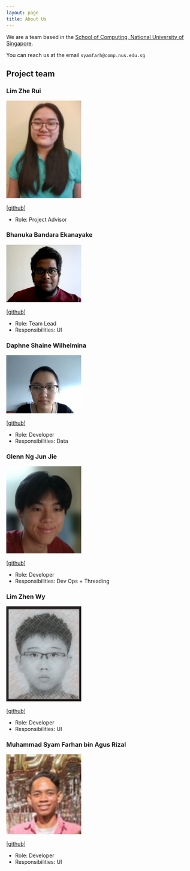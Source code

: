 ```yaml
---
layout: page
title: About Us
---
```


We are a team based in the [School of Computing, National University of Singapore](http://www.comp.nus.edu.sg).

You can reach us at the email `syamfarh@comp.nus.edu.sg`

## Project team

### Lim Zhe Rui

<img src="images/zherui.png" width="200px">

[[github](https://github.com/johndoe)]

* Role: Project Advisor

### Bhanuka Bandara Ekanayake 

<img src="images/bhanuka.png" width="200px">

[[github](http://github.com/bhnuka)]

* Role: Team Lead
* Responsibilities: UI

### Daphne Shaine Wilhelmina

<img src="images/daphne.png" width="200px">

[[github](http://github.com/Daphne789)] 

* Role: Developer
* Responsibilities: Data

### Glenn Ng Jun Jie

<img src="images/glenn.png" width="200px">

[[github](http://github.com/glenngnng)]

* Role: Developer
* Responsibilities: Dev Ops + Threading

### Lim Zhen Wy

<img src="images/limzhenwy.png" width="200px">

[[github](http://github.com/limzhenwy)]

* Role: Developer
* Responsibilities: UI

### Muhammad Syam Farhan bin Agus Rizal

<img src="images/syamfarh.png" width="200px">

[[github](http://github.com/syamfarh)]

* Role: Developer
* Responsibilities: UI
